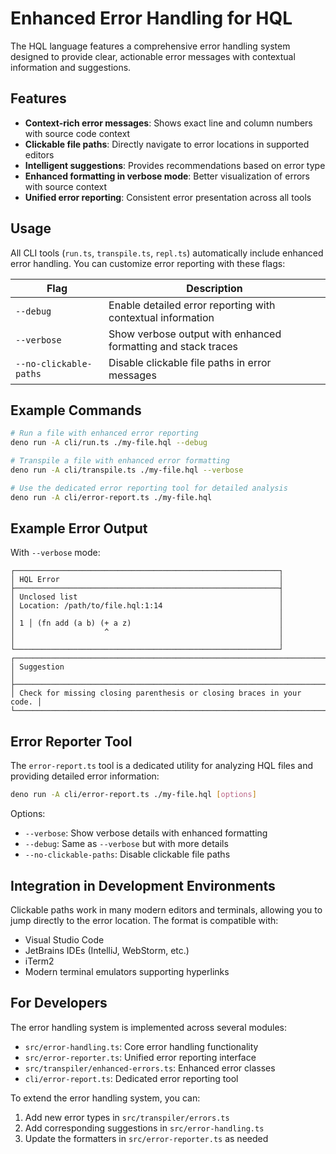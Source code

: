 # Enhanced Error Handling for HQL

The HQL language features a comprehensive error handling system designed to provide clear, actionable error messages with contextual information and suggestions.

## Features

- **Context-rich error messages**: Shows exact line and column numbers with source code context
- **Clickable file paths**: Directly navigate to error locations in supported editors
- **Intelligent suggestions**: Provides recommendations based on error type
- **Enhanced formatting in verbose mode**: Better visualization of errors with source context
- **Unified error reporting**: Consistent error presentation across all tools

## Usage

All CLI tools (`run.ts`, `transpile.ts`, `repl.ts`) automatically include enhanced error handling. You can customize error reporting with these flags:

| Flag | Description |
|------|-------------|
| `--debug` | Enable detailed error reporting with contextual information |
| `--verbose` | Show verbose output with enhanced formatting and stack traces |
| `--no-clickable-paths` | Disable clickable file paths in error messages |

## Example Commands

```bash
# Run a file with enhanced error reporting
deno run -A cli/run.ts ./my-file.hql --debug

# Transpile a file with enhanced error formatting
deno run -A cli/transpile.ts ./my-file.hql --verbose

# Use the dedicated error reporting tool for detailed analysis
deno run -A cli/error-report.ts ./my-file.hql
```

## Example Error Output

With `--verbose` mode:

```
┌───────────────────────────────────────────────────────────┐
│ HQL Error                                                 │
├───────────────────────────────────────────────────────────┤
│ Unclosed list                                             │
│ Location: /path/to/file.hql:1:14                          │
│                                                           │
│ 1 │ (fn add (a b) (+ a z)                                 │
│                    ^                                      │
│                                                           │
└───────────────────────────────────────────────────────────┘
┌───────────────────────────────────────────────────────────────────────┐
│ Suggestion                                                            │
├───────────────────────────────────────────────────────────────────────┤
│ Check for missing closing parenthesis or closing braces in your code. │
└───────────────────────────────────────────────────────────────────────┘
```

## Error Reporter Tool

The `error-report.ts` tool is a dedicated utility for analyzing HQL files and providing detailed error information:

```bash
deno run -A cli/error-report.ts ./my-file.hql [options]
```

Options:
- `--verbose`: Show verbose details with enhanced formatting
- `--debug`: Same as `--verbose` but with more details
- `--no-clickable-paths`: Disable clickable file paths

## Integration in Development Environments

Clickable paths work in many modern editors and terminals, allowing you to jump directly to the error location. The format is compatible with:

- Visual Studio Code
- JetBrains IDEs (IntelliJ, WebStorm, etc.)
- iTerm2
- Modern terminal emulators supporting hyperlinks

## For Developers

The error handling system is implemented across several modules:

- `src/error-handling.ts`: Core error handling functionality
- `src/error-reporter.ts`: Unified error reporting interface
- `src/transpiler/enhanced-errors.ts`: Enhanced error classes
- `cli/error-report.ts`: Dedicated error reporting tool

To extend the error handling system, you can:

1. Add new error types in `src/transpiler/errors.ts`
2. Add corresponding suggestions in `src/error-handling.ts`
3. Update the formatters in `src/error-reporter.ts` as needed 
